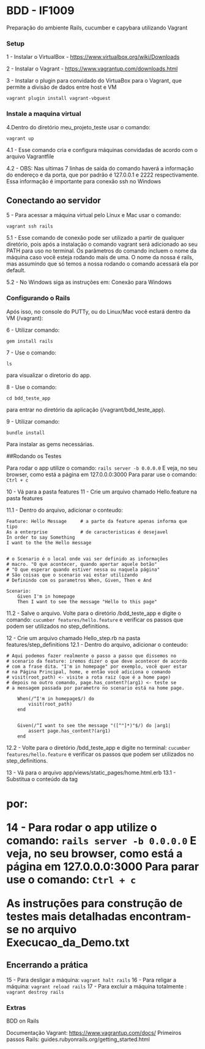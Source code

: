 # BDD - IF1009

Preparação do ambiente Rails, cucumber e capybara utilizando Vagrant

### Setup

1 - Instalar o VirtualBox - https://www.virtualbox.org/wiki/Downloads

2 - Instalar o Vagrant - https://www.vagrantup.com/downloads.html

3 - Instalar o plugin para convidado do VirtuaBox para o Vagrant, que permite a divisão de dados entre host e VM

```
vagrant plugin install vagrant-vbguest
```

### Instale a maquina virtual


4.Dentro do diretório meu_projeto_teste usar o comando:

```
vagrant up
```

4.1 - Esse comando cria e configura máquinas convidadas de acordo com o arquivo Vagrantfile

4.2 - OBS: Nas ultimas 7 linhas de saída do comando haverá a informação do
endereço e da porta, que por padrão é 127.0.0.1 e 2222
respectivamente. Essa informação é importante para conexão ssh no Windows

## Conectando ao servidor

5 - Para acessar a máquina virtual pelo Linux e Mac usar o comando:
```
vagrant ssh rails
```

5.1 - Esse comando de conexão pode ser utilizado a partir de qualquer
diretório, pois após a instalação o comando vagrant será adicionado ao
seu PATH para uso no terminal.  Os parâmetros do comando incluem o
nome da máquina caso você esteja rodando mais de uma.  O nome da nossa
é rails, mas assumindo que só temos a nossa rodando o comando acessará
ela por default.

5.2 - No Windows siga as instruções em: Conexão para Windows

### Configurando o Rails

Após isso, no console do PUTTy, ou do Linux/Mac você estará dentro da VM (/vagrant):

6 - Utilizar comando:
```
gem install rails
```

7 - Use o comando:
```
ls 
```
para visualizar o diretorio do app.

8 - Use o comando:
```
cd bdd_teste_app 
```
para entrar no diretório da aplicação (/vagrant/bdd_teste_app).

9 - Utilizar comando:
```
bundle install
```
Para instalar as gems necessárias.

##Rodando os Testes

Para rodar o app utilize o comando: `rails server -b 0.0.0.0` 
E veja, no seu browser, como está a página em 127.0.0.0:3000
Para parar use o comando: `Ctrl + c`

10 - Vá para a pasta features
11 - Crie um arquivo chamado Hello.feature na pasta features

11.1 - Dentro do arquivo, adicionar o conteudo:
    
    Feature: Hello Message     # a parte da feature apenas informa que tipo
    As a enterprise            # de caracteristicas é desejavel
    In order to say Something
    I want to the the Hello message


    # o Scenario é o local onde vai ser definido as informações
    # macro. "O que acontecer, quando apertar aquele botão"
    # "O que esperar quando estiver nessa ou naquela página"
    # São coisas que o scenario vai estar utilizando
    # Definindo com os parametros When, Given, Then e And
    
    Scenario:
        Given I'm in homepage
        Then I want to see the message "Hello to this page"
        
11.2 - Salve o arquivo. 
Volte para o diretório /bdd_teste_app e digite o comando: `cucumber features/hello.feature` e verificar os passos
        que podem ser utilizados no step_definitions.
        
12 - Crie um arquivo chamado Hello_step.rb na pasta features/step_definitions
    12.1 - Dentro do arquivo, adicionar o conteudo:
    
    # Aqui podemos fazer realmente o passo a passo que dissemos no 
    # scenario da feature: iremos dizer o que deve acontecer de acordo
    # com a frase dita. "I'm in homepage" por exemplo, você quer estar
    # na Página Principal, home, e então você adiciona o comando
    # visit(root_path) <- visite a rota raiz (que é a home page)
    # depois no outro comando, page.has_content?(arg1) <- teste se
    # a mensagem passada por parametro no scenario está na home page.
    
        When(/^I'm in homepage$/) do
            visit(root_path)
        end


        Given(/^I want to see the message "([^"]*)"$/) do |arg1|
            assert page.has_content?(arg1)
        end
    
12.2 - Volte para o diretório /bdd_teste_app e digite no terminal: `cucumber features/hello.feature` e verificar os passos
que podem ser utilizados no step_definitions.


13 - Vá para o arquivo app/views/static_pages/home.html.erb
    13.1 - Substitua o conteúdo da tag <h1> por:
    
14 - Para rodar o app utilize o comando: `rails server -b 0.0.0.0` 
E veja, no seu browser, como está a página em 127.0.0.0:3000
Para parar use o comando: `Ctrl + c`




As instruções para construção de testes mais detalhadas encontram-se no arquivo
Execucao_da_Demo.txt



## Encerrando a prática

15 - Para desligar a máquina: `vagrant halt rails`
16 - Para religar a máquina: `vagrant reload rails`
17 - Para excluir a máquina totalmente : `vagrant destroy rails`

### Extras

BDD on Rails

Documentação Vagrant: https://www.vagrantup.com/docs/
Primeiros passos Rails: guides.rubyonrails.org/getting_started.html

